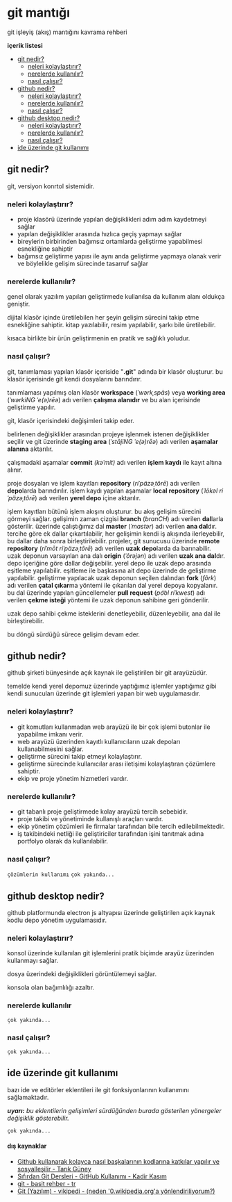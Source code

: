 # git mantığı
git işleyiş (akış) mantığını kavrama rehberi

**içerik listesi**
- [git nedir?](#git-nedir)
    - [neleri kolaylaştırır?](#neleri-kolaylaştırır)
    - [nerelerde kullanılır?](#nerelerde-kullanılır)
    - [nasıl çalışır?](#nasıl-çalışır)
- [github nedir?](#github-nedir)
    - [neleri kolaylaştırır?](#neleri-kolaylaştırır)
    - [nerelerde kullanılır?](#nerelerde-kullanılır)
    - [nasıl çalışır?](#nasıl-çalışır)
- [github desktop nedir?](#github-desktop-nedir)
    - [neleri kolaylaştırır?](#neleri-kolaylaştırır)
    - [nerelerde kullanılır?](#nerelerde-kullanılır)
    - [nasıl çalışır?](#nasıl-çalışır)
- [ide üzerinde git kullanımı](#ide-zerinde-git-kullanm)


## git nedir? 

git, versiyon konrtol sistemidir.

### neleri kolaylaştırır?
- proje klasörü üzerinde yapılan değişiklikleri adım adım kaydetmeyi sağlar
- yapılan değişiklikler arasında hızlıca geçiş yapmayı sağlar
- bireylerin birbirinden bağımsız ortamlarda geliştirme yapabilmesi esnekliğine sahiptir
- bağımsız geliştirme yapısı ile aynı anda geliştirme yapmaya olanak verir ve böylelikle gelişim sürecinde tasarruf sağlar
<!-- FIXME daha da basitleştirilebilir -->

### nerelerde kullanılır?
genel olarak yazılım yapıları geliştirmede kullanılsa da kullanım alanı oldukça geniştir.

dijital klasör içinde üretilebilen her şeyin gelişim sürecini takip etme esnekliğine sahiptir. kitap yazılabilir, resim yapılabilir, şarkı bile üretilebilir.

kısaca birlikte bir ürün geliştirmenin en pratik ve sağlıklı yoludur.

### nasıl çalışır?

git, tanımlaması yapılan klasör içeriside "**.git**" adında bir klasör oluşturur.
bu klasör içerisinde git kendi dosyalarını barındırır. 

tanımlaması yapılmış olan klasör **workspace** (*ˈwərkˌspās*) veya **working area** (*ˈwərkiNG ˈe(ə)rēə*) adı verilen **çalışma alanıdır** ve bu alan içerisinde geliştirme yapılır.

git, klasör içerisindeki değişimleri takip eder.

belirlenen değişiklikler arasından projeye işlenmek istenen değişiklikler seçilir ve git üzerinde **staging area** (*ˈstājiNG ˈe(ə)rēə*) adı verilen **aşamalar alanına** aktarılır.

çalışmadaki aşamalar **commit** *(kəˈmit)* adı verilen **işlem kaydı** ile kayıt altına alınır.

proje dosyaları ve işlem kayıtları **repository** (*riˈpäzəˌtôrē*) adı verilen **depo**larda barındırılır.
işlem kaydı yapılan aşamalar **local repository** (*ˈlōkəl riˈpäzəˌtôrē*) adı verilen **yerel depo** içine aktarılır.

işlem kayıtları bütünü işlem akışını oluşturur. bu akış gelişim sürecini görmeyi sağlar. gelişimin zaman çizgisi **branch** (*branCH*) adı verilen **dal**larla gösterilir. 
üzerinde çalıştığımız dal **master** (*ˈmastər*) adı verilen **ana dal**dır.
tercihe göre ek dallar çıkartılabilir, her gelişimin kendi iş akışında ilerleyebilir, bu dallar daha sonra birleştirilebilir.
projeler, git sunucusu üzerinde **remote repository** (*riˈmōt riˈpäzəˌtôrē*) adı verilen **uzak depo**larda da barınabilir.
uzak deponun varsayılan ana dalı **origin** (*ˈôrəjən*) adı verilen **uzak ana dal**dır. depo içeriğine göre dallar değişebilir.
yerel depo ile uzak depo arasında eşitleme yapılabilir.
eşitleme ile başkasına ait depo üzerinde de geliştirme yapılabilir.
geliştirme yapılacak uzak deponun seçilen dalından **fork** (*fôrk*) adı verilen **çatal çıkar**ma yöntemi ile çıkarılan dal yerel depoya kopyalanır.
bu dal üzerinde yapılan güncellemeler **pull request** (*po͝ol riˈkwest*) adı verilen **çekme isteği** yöntemi ile uzak deponun sahibine geri gönderilir.

uzak depo sahibi çekme isteklerini denetleyebilir, düzenleyebilir, ana dal ile birleştirebilir.

bu döngü sürdüğü sürece gelişim devam eder.

<!-- TODO işlem akışını ifade eden görsel içerik oluşturulacak, tanımlanacak -->

## github nedir?
github şirketi bünyesinde açık kaynak ile geliştirilen bir git arayüzüdür. 

temelde kendi yerel depomuz üzerinde yaptığımız işlemler yaptığımız gibi kendi sunucuları üzerinde git işlemleri yapan bir web uygulamasıdır.

### neleri kolaylaştırır?

- git komutları kullanmadan web arayüzü ile bir çok işlemi butonlar ile yapabilme imkanı verir.
- web arayüzü üzerinden kayıtlı kullanıcıların uzak depoları kullanabilmesini sağlar. 
- geliştirme sürecini takip etmeyi kolaylaştırır.
- geliştirme sürecinde kullanıcılar arası iletişimi kolaylaştıran çözümlere sahiptir.
- ekip ve proje yönetim hizmetleri vardır.

### nerelerde kullanılır?
- git tabanlı proje geliştirmede kolay arayüzü tercih sebebidir.
- proje takibi ve yönetiminde kullanışlı araçları vardır.
- ekip yönetim çözümleri ile firmalar tarafından bile tercih edilebilmektedir.
- iş takibindeki netliği ile geliştiriciler tarafından işini tanıtmak adına portfolyo olarak da kullanılabilir.

### nasıl çalışır?
`çözümlerin kullanımı`
`çok yakında...`

## github desktop nedir?
github platformunda electron js altyapısı üzerinde geliştirilen açık kaynak kodlu depo yönetim uygulamasıdır.

### neleri kolaylaştırır?
konsol üzerinde kullanılan git işlemlerini pratik biçimde arayüz üzerinden kullanmayı sağlar.

dosya üzerindeki değişiklikleri görüntülemeyi sağlar.

konsola olan bağımlılığı azaltır.

### nerelerde kullanılır
`çok yakında...`

### nasıl çalışır?
`çok yakında...`

## ide üzerinde git kullanımı
bazı ide ve editörler eklentileri ile git fonksiyonlarının kullanımını sağlamaktadır. 

***uyarı:*** _bu eklentilerin gelişimleri sürdüğünden burada gösterilen yönergeler değişiklik gösterebilir._

`çok yakında...`

#### dış kaynaklar
- [Github kullanarak kolayca nasıl başkalarının kodlarına katkılar yapılır ve sosyalleşilir - Tarık Güney](https://www.youtube.com/watch?v=_AAax7iQ6VE)
- [Sıfırdan Git Dersleri - GitHub Kullanımı - Kadir Kasım](https://www.youtube.com/watch?v=uncrCoLiq-g&list=PLHN6JcK509bOrevTCFrSMeAfBtuib4Gpg)
- [git - basit rehber - tr](http://rogerdudler.github.io/git-guide/index.tr.html)
- <a href="https://tr.0wikipedia.org/wiki/Git_(yaz%C4%B1l%C4%B1m)">Git (Yazılım) - vikipedi</a><a href="https://www.google.com/search?q=wikipedia+erişim+engeli"> - (neden '0.wikipedia.org'a yönlendiriliyorum?)</a>
<!-- 'nasıl çalışır' başlığında tüme varım ile olaylaştırarak okuyucuya mesajı vermeye çalıştım -->
<!-- git kavramlarının ardına okunuşlarını google translate den aldığım okunuşlarınıda ekledim -->
<!-- kavramların türkçeleştirmesi konusunda pek hakim değilim. düz mantık olay tabanlı (kullanımdaki işlevine göre) gittim. -->
<!-- kavramlar ve türkçe karşılıklarını okuyucuya imgelemede kolaylık sağlaması için kalın yazdım -->
<!-- yazıyı bir bütün halinde yazmak yerine olay adımlarına bölerek satır aralığı ekledim -->
<!-- anlatımda anlamların daha ön planda olması için kalıp ifadeler kullandım -->
<!-- böylece, bilmeyen birinin bilgiye boğulmadan ve daha ferah kavrayabilmesini sağlamaya çalıştım -->
<!-- çekme isteği ve çatal çıkarma konusunda pek detay veremedim bende yeni öğrendim birazdan bu geliştirme işlemiyle ile deneyeceğim. umarım başarılı olurum -->
<!-- muhtemelen bunu hazırlarken bir çok kuralı ihlal ettim fakat denemekten korkmuyorum öğrenmek istiyorum. önerilerinize açığım. -->
<!-- TODO tu bi kontinyud - 20190415-164700-muaz -->
